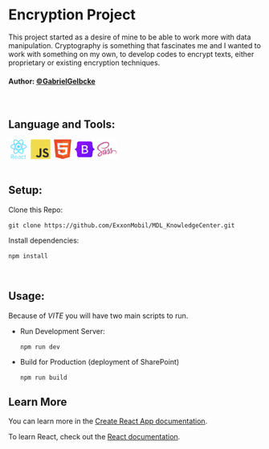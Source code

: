 <div>

  <h1><strong>Encryption Project</strong></h1>
  <p>This project started as a desire of mine to be able to work more with data manipulation. Cryptography is something that       fascinates me and I wanted to work with something on my own, to develop codes to encrypt texts, either proprietary or existing encryption techniques.
  </p>
  <h4>Author: <a href=https://www.linkedin.com/in/gabriel-gelbcke-874930159/ target="_blank">©GabrielGelbcke</a></h4>

  <br />

  <h2>Language and Tools:</h2>
  <div id="languagesAndTools">
    <img src=https://github.com/devicons/devicon/blob/master/icons/react/react-original-wordmark.svg alt="React Logo" height="40" width="40" />
    <img src=https://github.com/devicons/devicon/blob/master/icons/javascript/javascript-original.svg alt="JavaScript Logo" height="40" width="40" />
    <img src=https://github.com/devicons/devicon/blob/master/icons/html5/html5-original.svg alt="HTML5 Logo"height="40" width="40" />
    <img src=https://github.com/devicons/devicon/blob/master/icons/bootstrap/bootstrap-original.svg alt="Bootstrap Logo"height="40" width="40" />
    <img src=https://github.com/devicons/devicon/blob/master/icons/sass/sass-original.svg alt="SASS/SCSS Logo" height="40" width="40" />
  </div>

  <br />

  <h2>Setup:</h2>
  <p>Clone this Repo:</p>

  ```
  git clone https://github.com/ExxonMobil/MDL_KnowledgeCenter.git
  ```

  <p>Install dependencies:</p>

  ```
  npm install
  ```

  <br />

  <h2>Usage:</h2>
  <p>Because of <em>VITE</em> you will have two main scripts to run.</p>
  <ul>
  <li>Run Development Server:</li>

  ```
  npm run dev
  ```   

  <li>Build for Production (deployment of SharePoint)</li>

  ```
  npm run build
  ```
  </ul>
</div>

## Learn More

You can learn more in the [Create React App documentation](https://facebook.github.io/create-react-app/docs/getting-started).

To learn React, check out the [React documentation](https://reactjs.org/).
